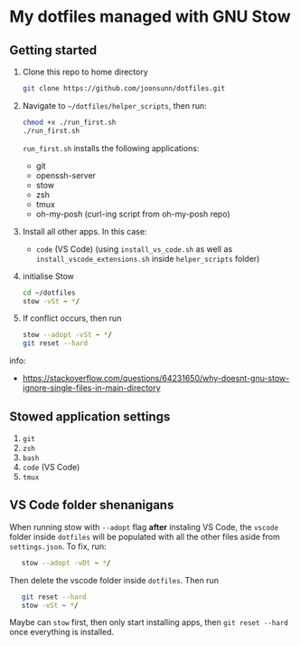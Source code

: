 # My dotfiles managed with GNU Stow

## Getting started

1. Clone this repo to home directory

   ```bash
   git clone https://github.com/joonsunn/dotfiles.git
   ```

2. Navigate to `~/dotfiles/helper_scripts`, then run:

   ```bash
   chmod +x ./run_first.sh
   ./run_first.sh
   ```

   `run_first.sh` installs the following applications:

   - git
   - openssh-server
   - stow
   - zsh
   - tmux
   - oh-my-posh (curl-ing script from oh-my-posh repo)

3. Install all other apps. In this case:

   - `code` (VS Code) (using `install_vs_code.sh` as well as `install_vscode_extensions.sh` inside `helper_scripts` folder)

4. initialise Stow

   ```bash
   cd ~/dotfiles
   stow -vSt ~ */
   ```

5. If conflict occurs, then run

   ```bash
   stow --adopt -vSt ~ */
   git reset --hard
   ```

info:

- <https://stackoverflow.com/questions/64231650/why-doesnt-gnu-stow-ignore-single-files-in-main-directory>

## Stowed application settings

1. `git`
2. `zsh`
3. `bash`
4. `code` (VS Code)
5. `tmux`

## VS Code folder shenanigans

When running stow with `--adopt` flag **after** instaling VS Code, the `vscode` folder inside `dotfiles` will be populated with all the other files aside from `settings.json`. To fix, run:

```bash
   stow --adopt -vDt ~ */
```

Then delete the vscode folder inside `dotfiles`. Then run

```bash
   git reset --hard
   stow -vSt ~ */
```

Maybe can `stow` first, then only start installing apps, then `git reset --hard` once everything is installed.
